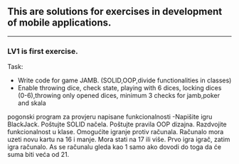 ## This are solutions for exercises in development of mobile applications.
---

### LV1 is first exercise.

Task:
- Write code for game JAMB. (SOLID,OOP,divide functionalities in classes)
- Enable throwing dice, check state, playing with 6 dices, locking dices (0-6),throwing only opened dices, minimum 3 checks for jamb,poker and skala

pogonski program za provjeru napisane funkcionalnosti
-Napišite igru BlackJack. Poštujte SOLID načela. Poštujte pravila OOP dizajna. Razdvojite funkcionalnost u klase. Omogućite igranje protiv računala. Računalo mora uzeti novu kartu na 16 i manje. Mora stati na 17 ili više. Prvo igra igrač, zatim igra računalo. As se računalu gleda kao 1 samo ako dovodi do toga da će suma biti veća od 21.

